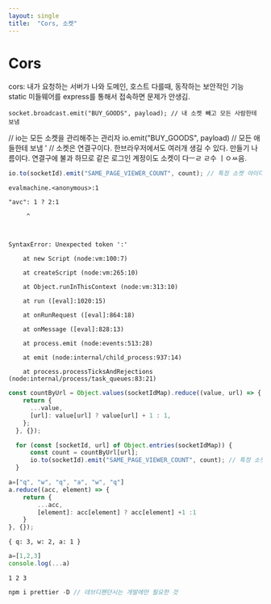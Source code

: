 ```yaml
---
layout: single
title:  "Cors, 소켓"
---
```


# Cors

cors: 내가 요청하는 서버가 나와  도메인, 호스트 다를때, 동작하는 보안적인 기능
static 미들웨어를 express를 통해서 접속하면 문제가 안생김.

    socket.broadcast.emit("BUY_GOODS", payload); // 내 소켓 빼고 모든 사람한테 보냄 
// io는 모든 소켓을 관리해주는 관리자 io.emit("BUY_GOODS", payload) // 모든 애들한테 보냄 '
// 소켓은 연결구이다. 한브라우저에서도 여러개 생길 수 있다. 만들기 나름이다. 연결구에 불과 하므로 같은 로그인 계정이도 소켓이 다ㅡㄹ ㄹ수 ㅣㅇㅆ음.



```javascript
io.to(socketId).emit("SAME_PAGE_VIEWER_COUNT", count); // 특정 소켓 아이디 하나로 emit을 보낼때 쓰는 메소드
```


    evalmachine.<anonymous>:1

    "avc": 1 ? 2:1

         ^

    

    SyntaxError: Unexpected token ':'

        at new Script (node:vm:100:7)

        at createScript (node:vm:265:10)

        at Object.runInThisContext (node:vm:313:10)

        at run ([eval]:1020:15)

        at onRunRequest ([eval]:864:18)

        at onMessage ([eval]:828:13)

        at process.emit (node:events:513:28)

        at emit (node:internal/child_process:937:14)

        at process.processTicksAndRejections (node:internal/process/task_queues:83:21)



```javascript
const countByUrl = Object.values(socketIdMap).reduce((value, url) => { 
    return {
      ...value,
      [url]: value[url] ? value[url] + 1 : 1,
    };
  }, {});

  for (const [socketId, url] of Object.entries(socketIdMap)) {
      const count = countByUrl[url];
      io.to(socketId).emit("SAME_PAGE_VIEWER_COUNT", count); // 특정 소켓 아이디 하나로 emit을 보낼때 쓰는 메소드
  }
```


```javascript
a=["q", "w", "q", "a", "w", "q"]
a.reduce((acc, element) => {
    return {
        ...acc,
        [element]: acc[element] ? acc[element] +1 :1
    }
}, {});
```




    { q: 3, w: 2, a: 1 }




```javascript
a=[1,2,3]
console.log(...a)
```

    1 2 3



```javascript
npm i prettier -D // 데브디펜던시는 개발에만 필요한 것
```
